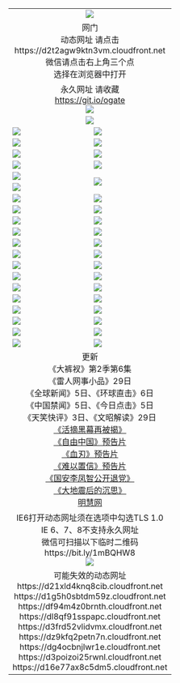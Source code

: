 ﻿<table>
  <tr></tr>
  <tr><td colspan=2 align=center><img src="https://cloud.githubusercontent.com/assets/11880933/13434984/f430fae2-e012-11e5-814f-c2df1e82b247.jpg" /></td></tr>
  <tr><td colspan=2 align=center>网门<br>动态网址 请点击
<br>https://d2t2agw9ktn3vm.cloudfront.net
      <br>微信请点击右上角三个点<br>选择在浏览器中打开<br></td>
  </tr>
  <tr>
    <td colspan=2 align=center>永久网址 请收藏<br/><a href="https://git.io/ogate" target="_blank">https://git.io/ogate</a><br/><a href="https://d2t2agw9ktn3vm.cloudfront.net/Up/0WMGDL2.png" target="_blank"><img src="https://d2t2agw9ktn3vm.cloudfront.net/Up/0WMGD2.png"/></a></td>
  </tr>
  <tr>
    <td colspan=2 align=center><a href="https://d2t2agw9ktn3vm.cloudfront.net/ogUP.aspx?name=0oGate.apk" target="_blank"><img src="https://d2t2agw9ktn3vm.cloudfront.net/Up/0WMAZ.jpg" /></a></td>
  </tr>
  <tr>
    <td><a href="https://d2t2agw9ktn3vm.cloudfront.net/ogNice.aspx" target="_blank"><img src="https://d2t2agw9ktn3vm.cloudfront.net/Up/0WCYY.jpg" /></a></td>
    <td><a href="https://d2t2agw9ktn3vm.cloudfront.net/onCO.aspx?ob=600%E4%BA%8B%E7%89%A9&op=%E5%A2%9E%E5%88%A0%E6%94%B9&args=WH1~%23%E7%B1%BB%E5%9E%8B6%E6%96%B0%E9%97%BB%7c%23%E7%B1%BB%E5%9E%8B6%E8%AF%84%E8%AE%BA&mode=" target="_blank"><img src="https://d2t2agw9ktn3vm.cloudfront.net/Up/0WZTT.jpg" /></a></td> 
  </tr>
  <tr>
    <td><a href="https://d2t2agw9ktn3vm.cloudfront.net/ogDY.aspx" target="_blank"><img src="https://d2t2agw9ktn3vm.cloudfront.net/Up/0FK.jpg" /></a></td>
    <td><a href="https://d2t2agw9ktn3vm.cloudfront.net/ogST.aspx" target="_blank"><img src="https://d2t2agw9ktn3vm.cloudfront.net/Up/0ST.jpg" /></a></td> 
  </tr>
  <tr>
    <!--td rowspan=2><a href="https://d2t2agw9ktn3vm.cloudfront.net/ogUP.aspx?name=WJ.mp4&count=T:1,480P:1" target="_blank"><img src="https://d2t2agw9ktn3vm.cloudfront.net/Up/WJ.jpg" /></a></td-->
    <td><a href="https://d2t2agw9ktn3vm.cloudfront.net/ogUP.aspx?name=11DKC.mp4&count=T:2,2:6,1:16&from=github" target="_blank"><img src="https://d2t2agw9ktn3vm.cloudfront.net/Up/11DKC.jpg" /></a></td> 
    <td><div><a href="https://d2t2agw9ktn3vm.cloudfront.net/ogUP.aspx?name=LRWS.mp4&count=7B:8,6B:44,5A:10,5B:35,4A:14,4B:19,3A:10,3B:26,2A:16,2B:21,1A:23,1B:29&current=7B:8" target="_blank"><img src="https://d2t2agw9ktn3vm.cloudfront.net/Up/LRWS.jpg" /></a></td>
   </tr>
  <tr>
    <td><a href="https://d2t2agw9ktn3vm.cloudfront.net/ogUP.aspx?name=LRSH.mp4&count=W:13,2:10" target="_blank"><img src="https://d2t2agw9ktn3vm.cloudfront.net/Up/LRSH.jpg" /></a></td>
    <td><a href="https://d2t2agw9ktn3vm.cloudfront.net/ogNiceVedio.aspx" target="_blank"><img src="https://d2t2agw9ktn3vm.cloudfront.net/Up/TGKDY.jpg" /></a></td>
  </tr>
  <tr>
    <td><a href="https://d2t2agw9ktn3vm.cloudfront.net/ogUP.aspx?name=JQR.mp4&count=2" target="_blank"><img src="https://d2t2agw9ktn3vm.cloudfront.net/Up/JQR.jpg" /></a></td>   
    <td rowspan=2><a href="https://d2t2agw9ktn3vm.cloudfront.net/ogUP.aspx?name=JP.mp4&count=9" target="_blank"><img src="https://d2t2agw9ktn3vm.cloudfront.net/Up/JP.jpg" /></td>
  </tr>
  <tr>
    <td><a href="https://d2t2agw9ktn3vm.cloudfront.net/ogUP.aspx?name=WH.mp4" target="_blank"><img src="https://d2t2agw9ktn3vm.cloudfront.net/Up/WH.jpg" /></a></td>
  </tr>
  <tr>
    <td><a href="https://d2t2agw9ktn3vm.cloudfront.net/ogUP.aspx?name=SSZJ.mp4&count=SP:6,480P:9" target="_blank"><img src="https://d2t2agw9ktn3vm.cloudfront.net/Up/SSZJ.jpg" /></a></td>
    <td><a href="https://d2t2agw9ktn3vm.cloudfront.net/ogUP.aspx?name=ZY.mp4&count=2015:16" target="_blank"><img src="https://d2t2agw9ktn3vm.cloudfront.net/Up/ZY.jpg" /></a</td>
  </tr>
  <tr>
    <td><a href="https://d2t2agw9ktn3vm.cloudfront.net/ogUP.aspx?name=XTFY.mp4&count=B:2,A:24" target="_blank"><img src="https://d2t2agw9ktn3vm.cloudfront.net/Up/XTFY.jpg" /></a></td>
    <td><a href="https://d2t2agw9ktn3vm.cloudfront.net/ogUP.aspx?name=1XQK.mp4&count=13" target="_blank"><img src="https://d2t2agw9ktn3vm.cloudfront.net/Up/1XQK.jpg" /></a</td>
  </tr>
  <tr>
    <td><a href="https://d2t2agw9ktn3vm.cloudfront.net/ogUP.aspx?name=1LYF.mp4&count=2" target="_blank"><img src="https://d2t2agw9ktn3vm.cloudfront.net/Up/1LYF0.jpg" /></a></td>
    <td><a href="https://d2t2agw9ktn3vm.cloudfront.net/ogUP.aspx?name=1ZGC.mp4&count=6" target="_blank"><img src="https://d2t2agw9ktn3vm.cloudfront.net/Up/1ZGC0.jpg" /></a></td>
  </tr>
  <tr>
    <td><a href="https://d2t2agw9ktn3vm.cloudfront.net/ogUP.aspx?name=1ZKM.mp4&count=3&current=3" target="_blank"><img src="https://d2t2agw9ktn3vm.cloudfront.net/Up/1ZKM0.jpg" /></a></td>  
    <td><a href="https://d2t2agw9ktn3vm.cloudfront.net/ogUP.aspx?name=1WWY.mp4&count=6&current=6" target="_blank"><img src="https://d2t2agw9ktn3vm.cloudfront.net/Up/1WWY0.jpg" /></a></td>
  </tr>
  <tr>
    <td><a href="https://d2t2agw9ktn3vm.cloudfront.net/ogUP.aspx?name=10JGY.mp4&count=3" target="_blank"><img src="https://d2t2agw9ktn3vm.cloudfront.net/Up/10JGY0.jpg" /></a></td>
    <td><a href="https://d2t2agw9ktn3vm.cloudfront.net/ogUP.aspx?name=10CYS.mp4&count=2" target="_blank"><img src="https://d2t2agw9ktn3vm.cloudfront.net/Up/10CYS0.jpg" /></a></td>
  </tr>
  <tr>
    <td><a href="https://d2t2agw9ktn3vm.cloudfront.net/ogUP.aspx?name=4SQQ.mp4&count=201603:5,201602:20,201601:21&current=201603:5" target="_blank"><img src="https://d2t2agw9ktn3vm.cloudfront.net/Up/4SQQ0.jpg"/></a></td>
    <td><a href="https://d2t2agw9ktn3vm.cloudfront.net/ogUP.aspx?name=4SHQ.mp4&count=201603:6,201602:27,201601:28&current=201603:6" target="_blank"><img src="https://d2t2agw9ktn3vm.cloudfront.net/Up/4SHQ0.jpg"/></a></td>
  </tr>
  <tr>
    <td><a href="https://d2t2agw9ktn3vm.cloudfront.net/ogUP.aspx?name=4SZG.mp4&count=201603:5,201602:21,201601:23&current=201603:5" target="_blank"><img src="https://d2t2agw9ktn3vm.cloudfront.net/Up/4SZG0.jpg"/></a></td>
    <td><a href="https://d2t2agw9ktn3vm.cloudfront.net/ogUP.aspx?name=4SDJ.mp4&count=201603A:5,201603B:4,201602A:24,201602B:7,201601A:48,201601B:6&current=201603A:5" target="_blank"><img src="https://d2t2agw9ktn3vm.cloudfront.net/Up/4SDJ0.jpg"/></a></td>
  </tr>
  <tr>
    <td><a href="https://d2t2agw9ktn3vm.cloudfront.net/ogUP.aspx?name=4CTX.mp4&count=201603:1,201602:3,201601:4&current=201603:1" target="_blank"><img src="https://d2t2agw9ktn3vm.cloudfront.net/Up/4CTX0.jpg"/></a></td>
    <td><a href="https://d2t2agw9ktn3vm.cloudfront.net/ogUP.aspx?name=4CWZ.mp4&count=201602:4,201601:4&current=201602:4" target="_blank"><img src="https://d2t2agw9ktn3vm.cloudfront.net/Up/4CWZ0.jpg"/></a></td>
  </tr>
  <tr>
    <td><a href="https://d2t2agw9ktn3vm.cloudfront.net/onUP.aspx?name=https://d2t6x1lwzcff38.cloudfront.net/" target="_blank"><img src="https://d2t2agw9ktn3vm.cloudfront.net/Up/0DTW.jpg"/></a></td>
    <td><a href="https://d2t2agw9ktn3vm.cloudfront.net/onUP.aspx?name=https://d240ns8up8earz.cloudfront.net/acenter/" target="_blank"><img src="https://d2t2agw9ktn3vm.cloudfront.net/Up/0TDW.jpg" /></a></td>
  </tr>
  <tr>
    <td><a href="https://d2t2agw9ktn3vm.cloudfront.net/onUP.aspx?name=https://d4508d6vomz2p.cloudfront.net/gb/nsc413.htm" target="_blank"><img src="https://d2t2agw9ktn3vm.cloudfront.net/Up/0DJY.jpg" /></a></td>
    <td><a href="https://d2t2agw9ktn3vm.cloudfront.net/onUP.aspx?name=https://d3bxwq7vzudb5l.cloudfront.net/xtr/gb/prog204.html" target="_blank"><img src="https://d2t2agw9ktn3vm.cloudfront.net/Up/0XTR.jpg" /></a></td>
  </tr>
  <tr>
    <td><a href="https://d2t2agw9ktn3vm.cloudfront.net/onUP.aspx?name=https://d3aj00iefsmfgc.cloudfront.net/" target="_blank"><img src="https://d2t2agw9ktn3vm.cloudfront.net/Up/0MHW.jpg" /></a></td>
    <td><a href="https://d2t2agw9ktn3vm.cloudfront.net/onUP.aspx?name=https://d1lcj91uv80klr.cloudfront.net/" target="_blank"><img src="https://d2t2agw9ktn3vm.cloudfront.net/Up/0ZJW.jpg" /></a></td>
  </tr>
  <tr>
    <td><a href="https://d2t2agw9ktn3vm.cloudfront.net/ogUP.aspx?name=0FG.zip" target="_blank"><img src="https://d2t2agw9ktn3vm.cloudfront.net/Up/0FG.jpg" /></a></td>
    <td><a href="https://d2t2agw9ktn3vm.cloudfront.net/ogUP.aspx?name=0FGA.apk" target="_blank"><img src="https://d2t2agw9ktn3vm.cloudfront.net/Up/0FGA.jpg" /></a></td>
  </tr>
  <tr>
    <td><a href="https://d2t2agw9ktn3vm.cloudfront.net/ogUP.aspx?name=0U.zip" target="_blank"><img src="https://d2t2agw9ktn3vm.cloudfront.net/Up/0U.jpg" /></a></td>
    <td><a href="https://d2t2agw9ktn3vm.cloudfront.net/ogUP.aspx?name=0UA.apk" target="_blank"><img src="https://d2t2agw9ktn3vm.cloudfront.net/Up/0UA.jpg" /></a></td>
  </tr>
  <tr>
    <td><a href="https://d2t2agw9ktn3vm.cloudfront.net/ogUP.aspx?name=0iPPOTV.zip" target="_blank"><img src="https://d2t2agw9ktn3vm.cloudfront.net/Up/0iPPOTV.jpg" /></a></td>
    <td><a href="https://d2t2agw9ktn3vm.cloudfront.net/ogUP.aspx?name=0iNTD.apk" target="_blank"><img src="https://d2t2agw9ktn3vm.cloudfront.net/Up/0iNTD.jpg" /></a></td>
  </tr>
  <tr>
    <td colspan=2 align=center>更新<br>
      《大裤衩》第2季第6集<br>
      《雷人网事小品》29日<br>
      《全球新闻》5日、《环球直击》6日<br>
      《中国禁闻》5日、《今日点击》5日<br>
      《天笑快评》3日、《文昭解读》29日<br>
      <a href="https://d2t2agw9ktn3vm.cloudfront.net/ogUP.aspx?name=SSZJ480P9.mp4" target="_blank">《活摘黑幕再被揭》</a><br>
      <a href="https://d2t2agw9ktn3vm.cloudfront.net/ogUP.aspx?name=11ZYZG0.mp4" target="_blank">《自由中国》预告片</a><br>
      <a href="https://d2t2agw9ktn3vm.cloudfront.net/ogUP.aspx?name=11XR.mp4" target="_blank">《血刃》预告片</a><br>
      <a href="https://d2t2agw9ktn3vm.cloudfront.net/ogUP.aspx?name=11NYZX.mp4&count=2" target="_blank">《难以置信》预告片</a><br>
      <a href="https://d2t2agw9ktn3vm.cloudfront.net/ogUP.aspx?name=4LFZ.mp4" target="_blank">《国安李凤智公开退党》</a><br>
      <a href="https://d2t2agw9ktn3vm.cloudfront.net/ogUP.aspx?name=4DDZHDCS.mp4" target="_blank">《大地震后的沉思》</a><br>
      <a href="https://d2t2agw9ktn3vm.cloudfront.net/onUP.aspx?name=https://www.minghui.org/" target="_blank">明慧网</a></td>
    </td>
  </tr>
  <tr>
    <td colspan=2 align=center>IE6打开动态网址须在选项中勾选TLS 1.0<br/>IE 6、7、8不支持永久网址<br/>
      微信可扫描以下临时二维码<br/>https://bit.ly/1mBQHW8<br/><a href="https://d2t2agw9ktn3vm.cloudfront.net/Up/0WMGDL3.png" target="_blank"><img src="https://d2t2agw9ktn3vm.cloudfront.net/Up/0WMGD3.png"/></a><br>
  </tr>
  <tr>
    <td colspan=2 align=center>可能失效的动态网址
<br>https://d21xld4knq8cib.cloudfront.net
<br>https://d1g5h0sbtdm59z.cloudfront.net
<br>https://df94m4z0brnth.cloudfront.net
<br>https://dl8qf91sspapc.cloudfront.net
<br>https://d3frd52vlidvmx.cloudfront.net
<br>https://dz9kfq2petn7n.cloudfront.net
<br>https://dg4ocbnjlwr1e.cloudfront.net
<br>https://d3poizoi25rwnl.cloudfront.net
<br>https://d16e77ax8c5dm5.cloudfront.net
    </td>
  </tr>
</table>
